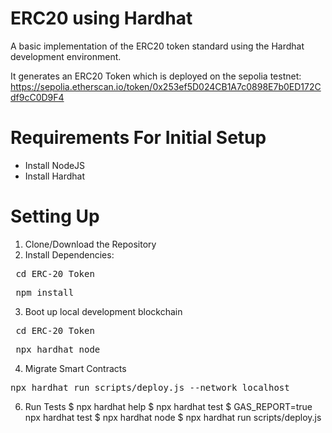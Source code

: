 # ERC20 using Hardhat
A basic implementation of the ERC20 token standard using the Hardhat development environment.

It generates an ERC20 Token which is deployed on the sepolia testnet: https://sepolia.etherscan.io/token/0x253ef5D024CB1A7c0898E7b0ED172Cdf9cC0D9F4

# Requirements For Initial Setup
- Install NodeJS
- Install Hardhat

# Setting Up
1. Clone/Download the Repository
2. Install Dependencies:
<pre> cd ERC-20 Token</pre>
<pre> npm install </pre>
3. Boot up local development blockchain
<pre> cd ERC-20 Token </pre>
<pre> npx hardhat node </pre>
4. Migrate Smart Contracts
<pre>npx hardhat run scripts/deploy.js --network localhost</pre>

6. Run Tests
$ npx hardhat help
$ npx hardhat test
$ GAS_REPORT=true npx hardhat test
$ npx hardhat node
$ npx hardhat run scripts/deploy.js